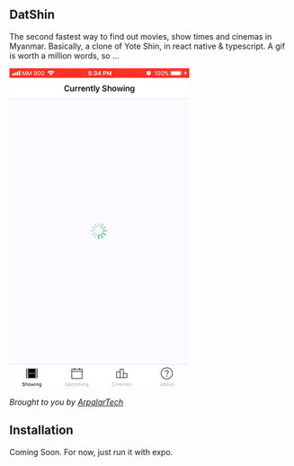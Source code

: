 
## DatShin

The second fastest way to find out movies, show times and cinemas in Myanmar. Basically, a clone of Yote Shin, in react native & typescript. A gif is worth a million words, so ...

![Demo gif](./assets/demo.gif)

*Brought to you by [ArpalarTech](https://www.arpalartech.com/)*


## Installation

Coming Soon. For now, just run it with expo.
